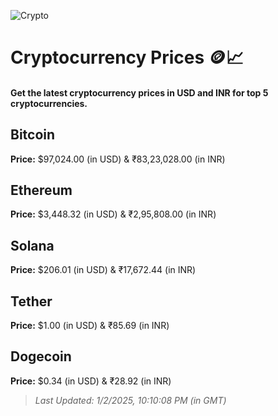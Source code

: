 
![Crypto](https://www.techguide.com.au/wp-content/uploads/2020/11/crypto3.jpeg)

# Cryptocurrency Prices 🪙📈

#### Get the latest cryptocurrency prices in USD and INR for top 5 cryptocurrencies.

## Bitcoin

**Price:** $97,024.00 (in USD) & ₹83,23,028.00 (in INR)

## Ethereum

**Price:** $3,448.32 (in USD) & ₹2,95,808.00 (in INR)

## Solana

**Price:** $206.01 (in USD) & ₹17,672.44 (in INR)

## Tether

**Price:** $1.00 (in USD) & ₹85.69 (in INR)

## Dogecoin

**Price:** $0.34 (in USD) & ₹28.92 (in INR)

> _Last Updated: 1/2/2025, 10:10:08 PM (in GMT)_
